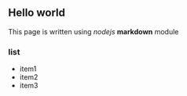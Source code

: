 ## Hello world

This page is written using *nodejs* **markdown** module

### list
* item1
* item2
* item3
